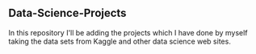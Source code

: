 ## Data-Science-Projects ##     
In this repository I'll be adding the projects which I have done by myself taking the data sets from Kaggle and other data science web sites.                             

